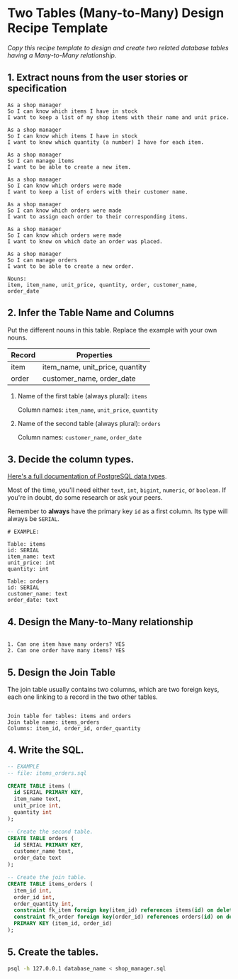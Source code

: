 # Two Tables (Many-to-Many) Design Recipe Template

_Copy this recipe template to design and create two related database tables having a Many-to-Many relationship._

## 1. Extract nouns from the user stories or specification

```
As a shop manager
So I can know which items I have in stock
I want to keep a list of my shop items with their name and unit price.

As a shop manager
So I can know which items I have in stock
I want to know which quantity (a number) I have for each item.

As a shop manager
So I can manage items
I want to be able to create a new item.

As a shop manager
So I can know which orders were made
I want to keep a list of orders with their customer name.

As a shop manager
So I can know which orders were made
I want to assign each order to their corresponding items.

As a shop manager
So I can know which orders were made
I want to know on which date an order was placed. 

As a shop manager
So I can manage orders
I want to be able to create a new order.
```

```
Nouns:
item, item_name, unit_price, quantity, order, customer_name, order_date

```

## 2. Infer the Table Name and Columns

Put the different nouns in this table. Replace the example with your own nouns.

| Record                | Properties          |
| --------------------- | ------------------  |
| item                  | item_name, unit_price, quantity
| order                 | customer_name, order_date

1. Name of the first table (always plural): `items` 

    Column names: `item_name`, `unit_price`, `quantity`

2. Name of the second table (always plural): `orders` 

    Column names: `customer_name`, `order_date`

## 3. Decide the column types.

[Here's a full documentation of PostgreSQL data types](https://www.postgresql.org/docs/current/datatype.html).

Most of the time, you'll need either `text`, `int`, `bigint`, `numeric`, or `boolean`. If you're in doubt, do some research or ask your peers.

Remember to **always** have the primary key `id` as a first column. Its type will always be `SERIAL`.

```
# EXAMPLE:

Table: items
id: SERIAL
item_name: text
unit_price: int
quantity: int

Table: orders
id: SERIAL
customer_name: text
order_date: text

```

## 4. Design the Many-to-Many relationship

```

1. Can one item have many orders? YES
2. Can one order have many items? YES
```

## 5. Design the Join Table

The join table usually contains two columns, which are two foreign keys, each one linking to a record in the two other tables.

```

Join table for tables: items and orders
Join table name: items_orders
Columns: item_id, order_id, order_quantity
```

## 4. Write the SQL.

```sql
-- EXAMPLE
-- file: items_orders.sql

CREATE TABLE items (
  id SERIAL PRIMARY KEY,
  item_name text,
  unit_price int,
  quantity int
);

-- Create the second table.
CREATE TABLE orders (
  id SERIAL PRIMARY KEY,
  customer_name text,
  order_date text
);

-- Create the join table.
CREATE TABLE items_orders (
  item_id int,
  order_id int,
  order_quantity int,
  constraint fk_item foreign key(item_id) references items(id) on delete cascade,
  constraint fk_order foreign key(order_id) references orders(id) on delete cascade,
  PRIMARY KEY (item_id, order_id)
);

```

## 5. Create the tables.

```bash
psql -h 127.0.0.1 database_name < shop_manager.sql
```